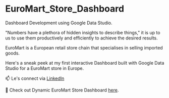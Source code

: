 # EuroMart_Store_Dashboard
Dashboard Development using Google Data Studio.

"Numbers have a plethora of hidden insights to describe things," it is up to us to use them productively and efficiently to achieve the desired results.

EuroMart is a European retail store chain that specialises in selling imported goods.

Here's a sneak peek at my first interactive Dashboard built with Google Data Studio for a EuroMart store in Europe.

📫 Le's connect via [LinkedIn](https://www.linkedin.com/in/gaurav-rajgor)


🌱 Check out Dynamic EuroMart Store Dashboard [here](https://datastudio.google.com/reporting/a307da76-8ef7-4a3d-beef-99fdf4f1e803).
